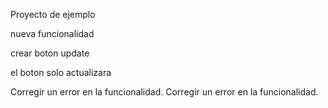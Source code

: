 Proyecto de ejemplo
<!DOCTYPE html>
<html>
    <head>
        <title>hola</title>
    </head>
    <body>
    <p>nueva funcionalidad</p>
    <p>crear boton update</p>
    <p>el boton solo actualizara</p>


    
   Corregir un error en la funcionalidad.
Corregir un error en la funcionalidad.
